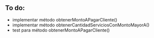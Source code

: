 ## To do:

  -  implementar método obtenerMontoAPagarCliente()
  -  implementar método obtenerCantidadServiciosConMontoMayorA()
  -  test para  método obtenerMontoAPagarCliente()
